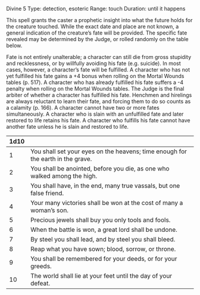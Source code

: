 Divine 5
Type: detection, esoteric
Range: touch
Duration: until it happens

This spell grants the caster a prophetic insight into what the future holds for the creature touched. While the exact date and place are not known, a general indication of the creature’s fate will be provided. The specific fate revealed may be determined by the Judge, or rolled randomly on the table below.

Fate is not entirely unalterable; a character can still die from gross stupidity and recklessness, or by willfully avoiding his fate (e.g. suicide). In most cases, however, a character’s fate will be fulfilled. A character who has not yet fulfilled his fate gains a +4 bonus when rolling on the Mortal Wounds tables (p. 517). A character who has already fulfilled his fate suffers a -4 penalty when rolling on the Mortal Wounds tables. The Judge is the final arbiter of whether a character has fulfilled his fate. Henchmen and hirelings are always reluctant to learn their fate, and forcing them to do so counts as a calamity (p. 166). A character cannot have two or more fates simultaneously. A character who is slain with an unfulfilled fate and later restored to life retains his fate. A character who fulfills his fate cannot have another fate unless he is slain and restored to life.

| 1d10 |                                                                                 |
| ---- | ------------------------------------------------------------------------------- |
| 1    | You shall set your eyes on the heavens; time enough for the earth in the grave. |
| 2    | You shall be anointed, before you die, as one who walked among the high.        |
| 3    | You shall have, in the end, many true vassals, but one false friend.            |
| 4    | Your many victories shall be won at the cost of many a woman’s son.             |
| 5    | Precious jewels shall buy you only tools and fools.                             |
| 6    | When the battle is won, a great lord shall be undone.                           |
| 7    | By steel you shall lead, and by steel you shall bleed.                          |
| 8    | Reap what you have sown; blood, sorrow, or throne.                              |
| 9    | You shall be remembered for your deeds, or for your greeds.                     |
| 10   | The world shall lie at your feet until the day of your defeat.                  |
